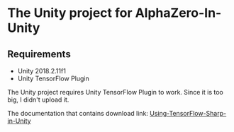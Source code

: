 # The Unity project for AlphaZero-In-Unity

## Requirements

* Unity 2018.2.11f1
* Unity TensorFlow Plugin

The Unity project requires Unity TensorFlow Plugin to work. Since it is too big, I didn't upload it.

The documentation that contains download link: [Using-TensorFlow-Sharp-in-Unity](https://github.com/SSSxCCC/AlphaZero-In-Unity/blob/master/Unity%20Project/Using-TensorFlow-Sharp-in-Unity.md)